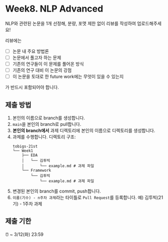 # Week8. NLP Advanced

NLP와 관련된 논문을 1개 선정해, 분량, 포맷 제한 없이 리뷰를 작성하여 업로드해주세요!

리뷰에는

- [ ] 논문 내 주요 방법론
- [ ] 논문에서 풀고자 하는 문제
- [ ] 기존의 연구들이 이 문제를 풀어온 방식
- [ ] 기존의 연구 대비 이 논문의 강점
- [ ] 이 논문을 토대로 한 future work에는 무엇이 있을 수 있는지

가 반드시 포함되어야 합니다.

## 제출 방법
1. 본인의 이름으로 branch를 생성합니다.
2. `main`을 본인의 branch로 pull합니다.
3. **본인의 branch에서** 과제 디렉토리에 본인의 이름으로 디렉토리를 생성합니다.
4. 과제를 수행합니다. 디렉토리 구조:
   ```
   tobigs-21st
   └── Week1
       ├── EDA
       │   └── 김투빅
       │       └── example.md # 과제 파일
       └── Framework
           └── 김투빅
               └── example.md # 과제 파일
   ```
5. 변경된 본인의 branch를 commit, push합니다.
6. `이름(기수) - n주차 과제`라는 타이틀로 `Pull Request`를 등록합니다. 예) 김투빅(21기) - 1주차 과제

## 제출 기한
⏰ ~ 3/12(화) 23:59
